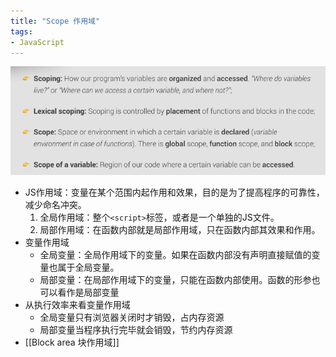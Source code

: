 ```yaml
---
title: "Scope 作用域"
tags: 
- JavaScript
---
```

![](https://raw.githubusercontent.com/Meyerclex/image/main/20220821165520.png)
- JS作用域：变量在某个范围内起作用和效果，目的是为了提高程序的可靠性，减少命名冲突。
	1. 全局作用域：整个`<script>`标签，或者是一个单独的JS文件。
	2. 局部作用域：在函数内部就是局部作用域，只在函数内部其效果和作用。
- 变量作用域
	- 全局变量：全局作用域下的变量。如果在函数内部没有声明直接赋值的变量也属于全局变量。
	- 局部变量：在局部作用域下的变量，只能在函数内部使用。函数的形参也可以看作是局部变量
- 从执行效率来看变量作用域
	- 全局变量只有浏览器关闭时才销毁，占内存资源
	- 局部变量当程序执行完毕就会销毁，节约内存资源
- [[Block area 块作用域]]